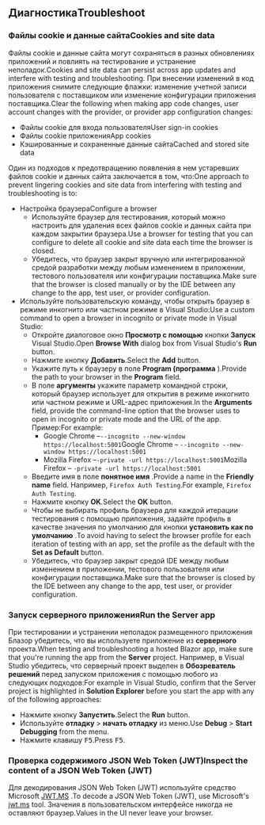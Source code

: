 ## <a name="troubleshoot"></a><span data-ttu-id="bb9c8-101">Диагностика</span><span class="sxs-lookup"><span data-stu-id="bb9c8-101">Troubleshoot</span></span>

### <a name="cookies-and-site-data"></a><span data-ttu-id="bb9c8-102">Файлы cookie и данные сайта</span><span class="sxs-lookup"><span data-stu-id="bb9c8-102">Cookies and site data</span></span>

<span data-ttu-id="bb9c8-103">Файлы cookie и данные сайта могут сохраняться в разных обновлениях приложений и повлиять на тестирование и устранение неполадок.</span><span class="sxs-lookup"><span data-stu-id="bb9c8-103">Cookies and site data can persist across app updates and interfere with testing and troubleshooting.</span></span> <span data-ttu-id="bb9c8-104">При внесении изменений в код приложения снимите следующие флажки: изменение учетной записи пользователя с поставщиком или изменение конфигурации приложения поставщика.</span><span class="sxs-lookup"><span data-stu-id="bb9c8-104">Clear the following when making app code changes, user account changes with the provider, or provider app configuration changes:</span></span>

* <span data-ttu-id="bb9c8-105">Файлы cookie для входа пользователя</span><span class="sxs-lookup"><span data-stu-id="bb9c8-105">User sign-in cookies</span></span>
* <span data-ttu-id="bb9c8-106">Файлы cookie приложения</span><span class="sxs-lookup"><span data-stu-id="bb9c8-106">App cookies</span></span>
* <span data-ttu-id="bb9c8-107">Кэшированные и сохраненные данные сайта</span><span class="sxs-lookup"><span data-stu-id="bb9c8-107">Cached and stored site data</span></span>

<span data-ttu-id="bb9c8-108">Один из подходов к предотвращению появления в нем устаревших файлов cookie и данных сайта заключается в том, что:</span><span class="sxs-lookup"><span data-stu-id="bb9c8-108">One approach to prevent lingering cookies and site data from interfering with testing and troubleshooting is to:</span></span>

* <span data-ttu-id="bb9c8-109">Настройка браузера</span><span class="sxs-lookup"><span data-stu-id="bb9c8-109">Configure a browser</span></span>
  * <span data-ttu-id="bb9c8-110">Используйте браузер для тестирования, который можно настроить для удаления всех файлов cookie и данных сайта при каждом закрытии браузера.</span><span class="sxs-lookup"><span data-stu-id="bb9c8-110">Use a browser for testing that you can configure to delete all cookie and site data each time the browser is closed.</span></span>
  * <span data-ttu-id="bb9c8-111">Убедитесь, что браузер закрыт вручную или интегрированной средой разработки между любым изменением в приложении, тестового пользователя или конфигурации поставщика.</span><span class="sxs-lookup"><span data-stu-id="bb9c8-111">Make sure that the browser is closed manually or by the IDE between any change to the app, test user, or provider configuration.</span></span>
* <span data-ttu-id="bb9c8-112">Используйте пользовательскую команду, чтобы открыть браузер в режиме инкогнито или частном режиме в Visual Studio:</span><span class="sxs-lookup"><span data-stu-id="bb9c8-112">Use a custom command to open a browser in incognito or private mode in Visual Studio:</span></span>
  * <span data-ttu-id="bb9c8-113">Откройте диалоговое окно **Просмотр с помощью** кнопки **Запуск** Visual Studio.</span><span class="sxs-lookup"><span data-stu-id="bb9c8-113">Open **Browse With** dialog box from Visual Studio's **Run** button.</span></span>
  * <span data-ttu-id="bb9c8-114">Нажмите кнопку **Добавить**.</span><span class="sxs-lookup"><span data-stu-id="bb9c8-114">Select the **Add** button.</span></span>
  * <span data-ttu-id="bb9c8-115">Укажите путь к браузеру в поле **Program (программа** ).</span><span class="sxs-lookup"><span data-stu-id="bb9c8-115">Provide the path to your browser in the **Program** field.</span></span>
  * <span data-ttu-id="bb9c8-116">В поле **аргументы** укажите параметр командной строки, который браузер использует для открытия в режиме инкогнито или частном режиме и URL-адрес приложения.</span><span class="sxs-lookup"><span data-stu-id="bb9c8-116">In the **Arguments** field, provide the command-line option that the browser uses to open in incognito or private mode and the URL of the app.</span></span> <span data-ttu-id="bb9c8-117">Пример:</span><span class="sxs-lookup"><span data-stu-id="bb9c8-117">For example:</span></span>
    * <span data-ttu-id="bb9c8-118">Google Chrome &ndash;`--incognito --new-window https://localhost:5001`</span><span class="sxs-lookup"><span data-stu-id="bb9c8-118">Google Chrome &ndash; `--incognito --new-window https://localhost:5001`</span></span>
    * <span data-ttu-id="bb9c8-119">Mozilla Firefox &ndash;`-private -url https://localhost:5001`</span><span class="sxs-lookup"><span data-stu-id="bb9c8-119">Mozilla Firefox &ndash; `-private -url https://localhost:5001`</span></span>
  * <span data-ttu-id="bb9c8-120">Введите имя в поле **понятное имя** .</span><span class="sxs-lookup"><span data-stu-id="bb9c8-120">Provide a name in the **Friendly name** field.</span></span> <span data-ttu-id="bb9c8-121">Например, `Firefox Auth Testing`.</span><span class="sxs-lookup"><span data-stu-id="bb9c8-121">For example, `Firefox Auth Testing`.</span></span>
  * <span data-ttu-id="bb9c8-122">Нажмите кнопку **OK**.</span><span class="sxs-lookup"><span data-stu-id="bb9c8-122">Select the **OK** button.</span></span>
  * <span data-ttu-id="bb9c8-123">Чтобы не выбирать профиль браузера для каждой итерации тестирования с помощью приложения, задайте профиль в качестве значения по умолчанию для кнопки **установить как по умолчанию** .</span><span class="sxs-lookup"><span data-stu-id="bb9c8-123">To avoid having to select the browser profile for each iteration of testing with an app, set the profile as the default with the **Set as Default** button.</span></span>
  * <span data-ttu-id="bb9c8-124">Убедитесь, что браузер закрыт средой IDE между любым изменением в приложении, тестового пользователя или конфигурации поставщика.</span><span class="sxs-lookup"><span data-stu-id="bb9c8-124">Make sure that the browser is closed by the IDE between any change to the app, test user, or provider configuration.</span></span>

### <a name="run-the-server-app"></a><span data-ttu-id="bb9c8-125">Запуск серверного приложения</span><span class="sxs-lookup"><span data-stu-id="bb9c8-125">Run the Server app</span></span>

<span data-ttu-id="bb9c8-126">При тестировании и устранении неполадок размещенного приложения Блазор убедитесь, что вы используете приложение из **серверного** проекта.</span><span class="sxs-lookup"><span data-stu-id="bb9c8-126">When testing and troubleshooting a hosted Blazor app, make sure that you're running the app from the **Server** project.</span></span> <span data-ttu-id="bb9c8-127">Например, в Visual Studio убедитесь, что серверный проект выделен в **Обозреватель решений** перед запуском приложения с помощью любого из следующих подходов:</span><span class="sxs-lookup"><span data-stu-id="bb9c8-127">For example in Visual Studio, confirm that the Server project is highlighted in **Solution Explorer** before you start the app with any of the following approaches:</span></span>

* <span data-ttu-id="bb9c8-128">Нажмите кнопку **Запустить**.</span><span class="sxs-lookup"><span data-stu-id="bb9c8-128">Select the **Run** button.</span></span>
* <span data-ttu-id="bb9c8-129">Используйте **отладку**  >  **начать отладку** из меню.</span><span class="sxs-lookup"><span data-stu-id="bb9c8-129">Use **Debug** > **Start Debugging** from the menu.</span></span>
* <span data-ttu-id="bb9c8-130">Нажмите клавишу <kbd>F5</kbd>.</span><span class="sxs-lookup"><span data-stu-id="bb9c8-130">Press <kbd>F5</kbd>.</span></span>

### <a name="inspect-the-content-of-a-json-web-token-jwt"></a><span data-ttu-id="bb9c8-131">Проверка содержимого JSON Web Token (JWT)</span><span class="sxs-lookup"><span data-stu-id="bb9c8-131">Inspect the content of a JSON Web Token (JWT)</span></span>

<span data-ttu-id="bb9c8-132">Для декодирования JSON Web Token (JWT) используйте средство Microsoft [JWT.MS](https://jwt.ms/) .</span><span class="sxs-lookup"><span data-stu-id="bb9c8-132">To decode a JSON Web Token (JWT), use Microsoft's [jwt.ms](https://jwt.ms/) tool.</span></span> <span data-ttu-id="bb9c8-133">Значения в пользовательском интерфейсе никогда не оставляют браузер.</span><span class="sxs-lookup"><span data-stu-id="bb9c8-133">Values in the UI never leave your browser.</span></span>
